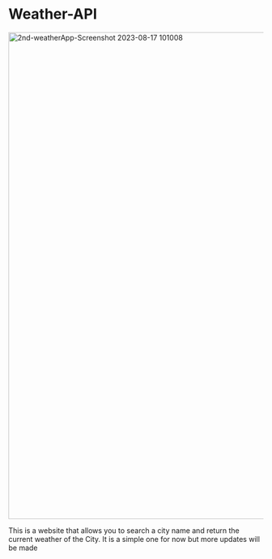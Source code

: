 # Weather-API

<img width="960" alt="2nd-weatherApp-Screenshot 2023-08-17 101008" src="https://github.com/xMurungi/Weather-API/assets/115868141/6ac0c3ec-8596-40ae-b987-702b7f029818">


This is a website that allows you to search a city name and return the current weather of the City.
It is a simple one for now but more updates will be made 
